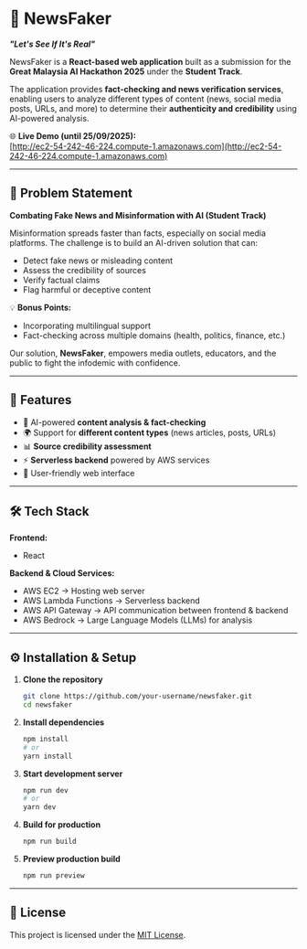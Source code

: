 # 📰 NewsFaker  
**_"Let's See If It's Real"_**  

NewsFaker is a **React-based web application** built as a submission for the **Great Malaysia AI Hackathon 2025** under the **Student Track**.  

The application provides **fact-checking and news verification services**, enabling users to analyze different types of content (news, social media posts, URLs, and more) to determine their **authenticity and credibility** using AI-powered analysis.  

🌐 **Live Demo (until 25/09/2025):**  
[http://ec2-54-242-46-224.compute-1.amazonaws.com](http://ec2-54-242-46-224.compute-1.amazonaws.com)  

---

## 📖 Problem Statement  
**Combating Fake News and Misinformation with AI (Student Track)**  

Misinformation spreads faster than facts, especially on social media platforms. The challenge is to build an AI-driven solution that can:  
- Detect fake news or misleading content  
- Assess the credibility of sources  
- Verify factual claims  
- Flag harmful or deceptive content  

💡 **Bonus Points:**  
- Incorporating multilingual support  
- Fact-checking across multiple domains (health, politics, finance, etc.)  

Our solution, **NewsFaker**, empowers media outlets, educators, and the public to fight the infodemic with confidence.  

---

## 🚀 Features  
- 🔎 AI-powered **content analysis & fact-checking**  
- 🌍 Support for **different content types** (news articles, posts, URLs)  
- 📊 **Source credibility assessment**  
- ⚡ **Serverless backend** powered by AWS services  
- 🎯 User-friendly web interface  

---

## 🛠️ Tech Stack  

**Frontend:**  
- React  

**Backend & Cloud Services:**  
- AWS EC2 → Hosting web server  
- AWS Lambda Functions → Serverless backend  
- AWS API Gateway → API communication between frontend & backend  
- AWS Bedrock → Large Language Models (LLMs) for analysis  

---
## ⚙️ Installation & Setup  

1. **Clone the repository**  
   ```bash
   git clone https://github.com/your-username/newsfaker.git
   cd newsfaker
   ```

2. **Install dependencies**  
   ```bash
   npm install
   # or
   yarn install
   ```

3. **Start development server**  
   ```bash
   npm run dev
   # or
   yarn dev
   ```

4. **Build for production**  
   ```bash
   npm run build
   ```

5. **Preview production build**  
   ```bash
   npm run preview
   ```

---

## 📜 License  
This project is licensed under the [MIT License](LICENSE).  
